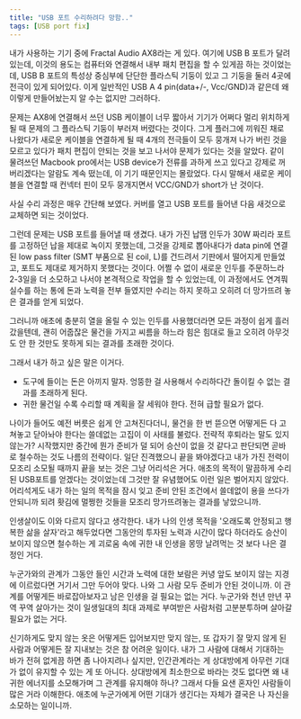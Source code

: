 ```yaml
---
title: "USB 포트 수리하려다 망함.."
tags: [USB port fix]
---
```


내가 사용하는 기기 중에 Fractal Audio AX8라는 게 있다. 여기에 USB B 포트가 달려있는데, 이것의 용도는 컴퓨터와 연결해서 내부 패치 편집을 할 수 있게끔 하는 것이었는데, USB B 포트의 특성상 중심부에 단단한 플라스틱 기둥이 있고 그 기둥을 둘러 4곳에 전극이 있게 되어있다. 이게 일반적인 USB A 4 pin(data+/-, Vcc/GND)과 같은데 왜 이렇게 만들어놨는지 알 수는 없지만 그러하다.

문제는 AX8에 연결해서 쓰던 USB 케이블이 너무 짧아서 기기가 어쩌다 멀리 위치하게 될 때 문제의 그 플라스틱 기둥이 부러져 버렸다는 것이다. 그게 플러그에 끼워진 채로 나왔다가 새로운 케이블을 연결하게 될 때 4개의 전극들이 모두 뭉개져 나가 버린 것을 모르고 있다가 패치 편집이 안되는 것을 보고 나서야 문제가 있다는 것을 알았다. 같이 물려쓰던 Macbook pro에서는 USB device가 전류를 과하게 쓰고 있다고 강제로 꺼버리겠다는 알람도 계속 떴는데, 이 기기 때문인지는 몰랐었다. 다시 말해서 새로운 케이블을 연결할 때 컨넥터 핀이 모두 뭉개지면서 VCC/GND가 short가 난 것이다.

사실 수리 과정은 매우 간단해 보였다. 커버를 열고 USB 포트를 들어낸 다음 새것으로 교체하면 되는 것이었다.

그런데 문제는 USB 포트를 들어낼 때 생겼다. 내가 가진 납땜 인두가 30W 짜리라 포트를 고정하던 납을 제대로 녹이지 못했는데, 그것을 강제로 뽑아내다가 data pin에 연결된 low pass filter (SMT 부품으로 된 coil, L)를 건드려서 기판에서 떨어지게 만들었고, 포트도 제대로 제거하지 못했다는 것이다. 어쩔 수 없이 새로운 인두를 주문하느라 2-3일을 더 소모하고 나서야 본격적으로 작업을 할 수 있었는데, 이 과정에서도 연겨풔 실수를 하는 통에 돈과 노력을 전부 들였지만 수리는 하지 못하고 오히려 더 망가뜨려 놓은 결과를 얻게 되었다.

그러니까 애초에 충분히 열을 올릴 수 있는 인두를 사용했더라면 모든 과정이 쉽게 흘러갔을텐데, 괜히 어줍잖은 물건을 가지고 씨름을 하느라 힘은 힘대로 들고 오히려 아무것도 안 한 것만도 못하게 되는 결과를 초래한 것이다. 

그래서 내가 하고 싶은 말은 이거다.

- 도구에 들이는 돈은 아끼지 말자. 엉뚱한 걸 사용해서 수리하다간 돌이킬 수 없는 결과를 초래하게 된다.
- 귀한 물건일 수록 수리할 때 계획을 잘 세워야 한다. 전혀 급할 필요가 없다.

나이가 들어도 예전 버릇은 쉽게 안 고쳐진다더니, 물건을 한 번 뜯으면 어떻게든 다 고쳐놓고 닫아놔야 한다는 쓸데없는 고집이 이 사태를 불렀다. 전략적 후퇴라는 말도 있지 않는가? 시작했지만 중간에 뭔가 준비가 덜 되어 승산이 없을 것 같다고 판단되면 곧바로 철수하는 것도 나름의 전략이다. 일단 진격했으니 끝을 봐야겠다고 내가 가진 전력이 모조리 소모될 때까지 끝을 보는 것은 그냥 어리석은 거다. 애초의 목적이 말끔하게 수리된 USB포트를 얻겠다는 것이었는데 그것만 잘 유념했어도 이런 일은 벌어지지 않았다. 어리석게도 내가 하는 일의 목적을 잠시 잊고 준비 안된 조건에서 쓸데없이 용을 쓰다가 안되니까 되려 홧김에 멀쩡한 것들을 모조리 망가뜨려놓는 결과를 낳았으니까. 

인생살이도 이와 다르지 않다고 생각한다. 내가 나의 인생 목적을 '오래도록 안정되고 행복한 삶을 살자'라고 해두었다면 그동안의 투자된 노력과 시간이 많다 하더라도 승산이 보이지 않으면 철수하는 게 괴로움 속에 귀한 내 인생을 몽땅 날려먹는 것 보다 나은 결정인 거다. 

누군가와의 관계가 그동안 들인 시간과 노력에 대한 보람은 커녕 앞도 보이지 않는 지경에 이르렀다면 거기서 그만 두어야 맞다. 나와 그 사람 모두 준비가 안된 것이니까. 이 관계를 어떻게든 바로잡아보자고 남은 인생을 걸 필요는 없는 거다. 누군가와 천년 만년 꾸역 꾸역 살아가는 것이 일생일대의 최대 과제로 부여받은 사람처럼 고분분투하며 살아갈 필요가 없는 거다. 

신기하게도 맞지 않는 옷은 어떻게든 입어보지만 맞지 않는, 또 갑자기 잘 맞지 않게 된 사람과 어떻게든 잘 지내보는 것은 참 어려운 일이다. 내가 그 사람에 대해서 기대하는 바가 전혀 없게끔 하면 좀 나아지려나 싶지만, 인간관계라는 게 상대방에게 아무런 기대가 없이 유지할 수 있는 게 또 아니다. 상대방에게 최소한으로 바라는 것도 없다면 왜 내 귀한 에너지를 소모해가며 그 관계를 유지해야 하나? 그래서 다들 요샌 혼자인 사람들이 많은 거라 이해한다. 애초에 누군가에게 어떤 기대가 생긴다는 자체가 결국은 나 자신을 소모하는 일이니까.

